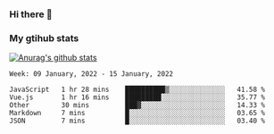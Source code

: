 ### Hi there 👋

### My gtihub stats

[![Anurag's github stats](https://github-readme-stats.vercel.app/api?username=gaozhidong)](https://github.com/gaozhidong/github-readme-stats)

<!--START_SECTION:waka-->
```text
Week: 09 January, 2022 - 15 January, 2022

JavaScript   1 hr 28 mins    ██████████▒░░░░░░░░░░░░░░   41.58 % 
Vue.js       1 hr 16 mins    █████████░░░░░░░░░░░░░░░░   35.77 % 
Other        30 mins         ███▓░░░░░░░░░░░░░░░░░░░░░   14.33 % 
Markdown     7 mins          █░░░░░░░░░░░░░░░░░░░░░░░░   03.65 % 
JSON         7 mins          █░░░░░░░░░░░░░░░░░░░░░░░░   03.40 % 
```
<!--END_SECTION:waka-->